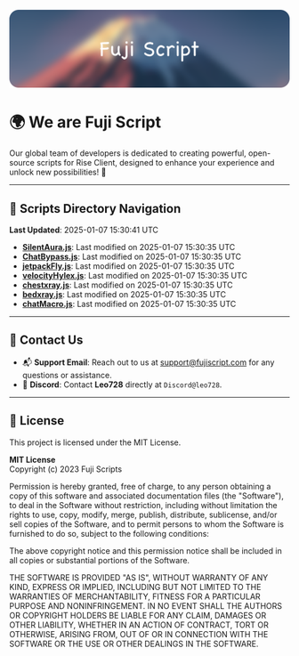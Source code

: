 ![Banner](.github/b.webp)

# 🌍 **We are Fuji Script**

Our global team of developers is dedicated to creating powerful, open-source scripts for Rise Client, designed to enhance your experience and unlock new possibilities! 🌟

---
<!-- SCRIPTS_NAVIGATION_START -->
## 📂 **Scripts Directory Navigation**

**Last Updated**: 2025-01-07 15:30:41 UTC

- **[SilentAura.js](scripts/SilentAura.js)**: Last modified on 2025-01-07 15:30:35 UTC
- **[ChatBypass.js](scripts/ChatBypass.js)**: Last modified on 2025-01-07 15:30:35 UTC
- **[jetpackFly.js](scripts/jetpackFly.js)**: Last modified on 2025-01-07 15:30:35 UTC
- **[velocityHylex.js](scripts/velocityHylex.js)**: Last modified on 2025-01-07 15:30:35 UTC
- **[chestxray.js](scripts/chestxray.js)**: Last modified on 2025-01-07 15:30:35 UTC
- **[bedxray.js](scripts/bedxray.js)**: Last modified on 2025-01-07 15:30:35 UTC
- **[chatMacro.js](scripts/chatMacro.js)**: Last modified on 2025-01-07 15:30:35 UTC

<!-- SCRIPTS_NAVIGATION_END -->

---

## 💬 **Contact Us**  
- 📬 **Support Email**: Reach out to us at [support@fujiscript.com](mailto:support@fujiscript.com) for any questions or assistance.  
- 💬 **Discord**: Contact **Leo728** directly at `Discord@leo728`.

---

## 📜 **License**

This project is licensed under the MIT License.  

**MIT License**  
Copyright (c) 2023 Fuji Scripts  

Permission is hereby granted, free of charge, to any person obtaining a copy of this software and associated documentation files (the "Software"), to deal in the Software without restriction, including without limitation the rights to use, copy, modify, merge, publish, distribute, sublicense, and/or sell copies of the Software, and to permit persons to whom the Software is furnished to do so, subject to the following conditions:  

The above copyright notice and this permission notice shall be included in all copies or substantial portions of the Software.  

THE SOFTWARE IS PROVIDED "AS IS", WITHOUT WARRANTY OF ANY KIND, EXPRESS OR IMPLIED, INCLUDING BUT NOT LIMITED TO THE WARRANTIES OF MERCHANTABILITY, FITNESS FOR A PARTICULAR PURPOSE AND NONINFRINGEMENT. IN NO EVENT SHALL THE AUTHORS OR COPYRIGHT HOLDERS BE LIABLE FOR ANY CLAIM, DAMAGES OR OTHER LIABILITY, WHETHER IN AN ACTION OF CONTRACT, TORT OR OTHERWISE, ARISING FROM, OUT OF OR IN CONNECTION WITH THE SOFTWARE OR THE USE OR OTHER DEALINGS IN THE SOFTWARE.  

